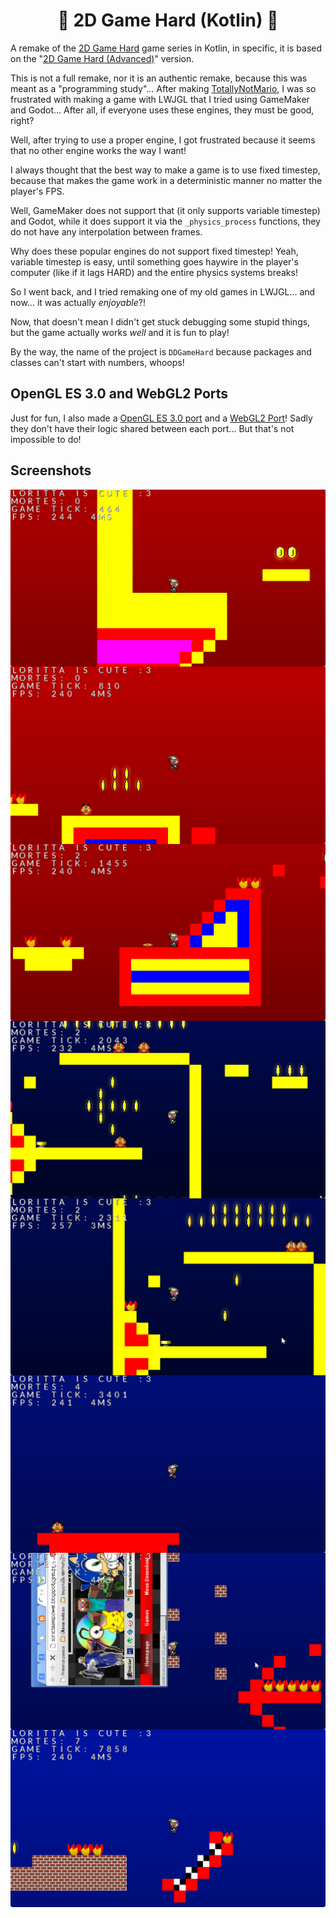 <h1 align="center">🏃 2D Game Hard (Kotlin) 🏃</h1>

A remake of the [2D Game Hard](https://mrpowergamerbr.com/br/projects/2d-game-hard/) game series in Kotlin, in specific, it is based on the "[2D Game Hard (Advanced)](https://mrpowergamerbr.com/projects/2d-game-hard/advanced)" version.

This is not a full remake, nor it is an authentic remake, because this was meant as a "programming study"... After making [TotallyNotMario](https://github.com/MrPowerGamerBR/TotallyNotMario), I was so frustrated with making a game with LWJGL that I tried using GameMaker and Godot... After all, if everyone uses these engines, they must be good, right?

Well, after trying to use a proper engine, I got frustrated because it seems that no other engine works the way I want!

I always thought that the best way to make a game is to use fixed timestep, because that makes the game work in a deterministic manner no matter the player's FPS.

Well, GameMaker does not support that (it only supports variable timestep) and Godot, while it does support it via the `_physics_process` functions, they do not have any interpolation between frames.

Why does these popular engines do not support fixed timestep! Yeah, variable timestep is easy, until something goes haywire in the player's computer (like if it lags HARD) and the entire physics systems breaks!

So I went back, and I tried remaking one of my old games in LWJGL... and now... it was actually *enjoyable*?!

Now, that doesn't mean I didn't get stuck debugging some stupid things, but the game actually works *well* and it is fun to play!

By the way, the name of the project is `DDGameHard` because packages and classes can't start with numbers, whoops!

## OpenGL ES 3.0 and WebGL2 Ports

Just for fun, I also made a [OpenGL ES 3.0 port](/tree/opengles) and a [WebGL2 Port](/tree/webgl2)! Sadly they don't have their logic shared between each port... But that's not impossible to do!
## Screenshots

<p align="center">
<img src="media/level1_screenshot1.png" align="center">
<img src="media/level1_screenshot2.png" align="center">
<img src="media/level1_screenshot3.png" align="center">
<img src="media/level2_screenshot1.png" align="center">
<img src="media/level2_screenshot2.png" align="center">
<img src="media/level2_screenshot3.png" align="center">
<img src="media/level2_screenshot4.png" align="center">
<img src="media/level2_screenshot5.png" align="center">
</p>